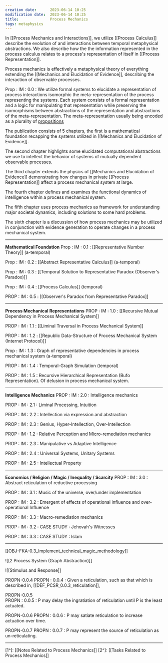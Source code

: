 ```yaml
---
creation date:		2023-06-14 10:25
modification date:	2023-06-14 10:25
title: 				Process Mechanics
tags: metaphysics
---
```

In [[Process Mechanics and Interactions]], we utilize [[Process Calculus]] describe the evolution of and interactions between temporal metaphysical abstractions. We also describe how the the information represented in the process calculus relates to a process's representation of itself in [[Process Representation]].

Process mechanics is effectively a metaphysical theory of everything extending the [[Mechanics and Elucidation of Evidence]], describing the interaction of observable processes. 

Prop : IM : 0.0 : We utilize formal systems to elucidate a representation of process interactions isomorphic the meta-representation of the process representing the systems. Each system consists of a formal representation and a logic for manipulating that representation while preserving the isomorphisms between abstractions of the representation and abstractions of the meta-representation. The meta-representation usually being encoded as a plurality of [propositions](obsidian://open?vault=Master&file=Research%20and%20Development%2FGeneral%20Non-Deterministic%20Computing%2FCore%2FIndeterminate%20Logic%2FDEF-NDC-0.0_proposition)

The publication consists of 5 chapters, the first is a mathematical foundation recapping the systems utilized in [[Mechanics and Elucidation of Evidence]]. 

The second chapter highlights some elucidated computational abstractions we use to intellect the behavior of systems of mutually dependent observable processes.

The third chapter extends the physics of [[Mechanics and Elucidation of Evidence]] demonstrating how changes in private [[Process Representation]] affect a process mechanical system at large.

The fourth chapter defines and examines the functional dynamics of intelligence within a process mechanical system.

The fifth chapter uses process mechanics as framework for understanding major societal dynamics, including solutions to some hard problems.

The sixth chapter is a discussion of how process mechanics may be utilized in conjunction with evidence generation to operate changes in a process mechanical system. 

---
**Mathematical Foundation**
Prop : IM : 0.1 : [[Representative Number Theory]] (a-temporal)

Prop : IM : 0.2 : [[Abstract Representative Calculus]] (a-temporal)

Prop : IM : 0.3 : [[Temporal Solution to Representative Paradox (Observer's Paradox)]]

Prop : IM : 0.4 : [[Process Calculus]] (temporal)

PROP : IM : 0.5 : [[Observer's Paradox from Representative Paradox]]

---
**Process Mechanical Representations**
PROP : IM : 1.0 : [[Recursive Mutual Dependency in Process Mechanical System]]

PROP : IM : 1.1 : [[Liminal Traversal in Process Mechanical System]]

PROP : IM : 1.2 : [[Republic Data-Structure of Process Mechanical System (Internet Protocol)]]

Prop : IM : 1.3 : Graph of representative dependencies in process mechanical system (a-temporal)

PROP : IM : 1.4 : Temporal-Graph Simulation (temporal)

PROP : IM : 1.5 : Recursive Hierarchical Representation (Bufo Representation). Of delusion in process mechanical system.

---
**Intelligence Mechanics**
PROP : IM : 2.0 : Intelligence mechanics 

PROP : IM : 2.1 : Liminal Processing, Intuition

PROP : IM : 2.2 : Intellection via expression and abstraction

PROP : IM : 2.3 : Genius, Hyper-Intellection, Over-Intellection

PROP : IM : 1.2 : Relative Perception and Micro-remediation mechanics

PROP : IM : 2.3 : Manipulative vs Adaptive Intelligence 

PROP : IM : 2.4 : Universal Systems, Unitary Systems

PROP : IM : 2.5 : Intellectual Property

---
**Economics / Religion / Magic / Inequality / Scarcity**
PROP : IM : 3.0 : Abstract reticulation of reductive processing

PROP : IM : 3.1 : Music of the universe, over/under implementation

PROP : IM : 3.2 : Emergent of effects of operational influence and over-operational Influence

PROP : IM : 3.3 : Macro-remediation mechanics

PROP : IM : 3.2 : CASE STUDY : Jehovah's Witnesses

PROP : IM : 3.3 : CASE STUDY : Islam

****
[[OBJ-FKA-0.3_Implement_technical_magic_methodology]]

![[2 Process System (Graph Abstraction)]]

![[Stimulus and Response]]

PROPN-0.0.4 
PROPN : 0.0.4 : Given a reticulation, such as that which is described in, [[DEF_PCSR_0.0.3_reticulation]], 

PROPN-0.0.5  
PROPN : 0.0.5 : P may delay the ingratiation of reticulation until P is the least actuated.

PROPN-0.0.6
PROPN : 0.0.6 : P may satiate reticulation to increase actuation over time.

PROPN-0.0.7
PROPN : 0.0.7 : P may represent the source of reticulation as un-reticulating.

---
[1^]: [[Notes Related to Process Mechanics]]
[2^]: [[Tasks Related to Process Mechanics]]